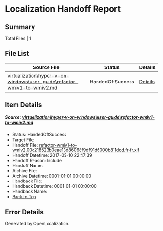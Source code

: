 # <a name='report-top'></a> Localization Handoff Report

## Summary
 Total Files | 1

## File List
 Source File | Status | Details 
 ----------- | ------ | ------- 
 [virtualization\hyper-v-on-windows\user-guide\refactor-wmiv1-to-wmiv2.md](https://github.com/Microsoft/Virtualization-Documentation-Private/blob/a424c11258e47f224e14c4349b852b9e37b7604f/virtualization/hyper-v-on-windows/user-guide/refactor-wmiv1-to-wmiv2.md) | HandedOffSuccess | [Details](#e2d6faabe77346199a5d292fcfd92cdfd63909b8236)

## Item Details
##### <a name='e2d6faabe77346199a5d292fcfd92cdfd63909b8236'></a> Source: [virtualization\hyper-v-on-windows\user-guide\refactor-wmiv1-to-wmiv2.md](https://github.com/Microsoft/Virtualization-Documentation-Private/blob/a424c11258e47f224e14c4349b852b9e37b7604f/virtualization/hyper-v-on-windows/user-guide/refactor-wmiv1-to-wmiv2.md)
* Status: HandedOffSuccess
* Target File: 
* Handoff File: [refactor-wmiv1-to-wmiv2.00c218523b0eae13d86068f9df91d6000b811dcd.fr-fr.xlf](https://github.com/Microsoft/Virtualization-Documentation-Private.handoff/blob/fbd4d254e2c644701036f7636da9ec1c1f9f68e4/ol-handoff/Microsoft/Virtualization-Documentation-Private.fr-fr/live/refactor-wmiv1-to-wmiv2.00c218523b0eae13d86068f9df91d6000b811dcd.fr-fr.xlf)
* Handoff Datetime: 2017-05-10 22:47:39
* Handoff Reason: Include
* Handoff Name: 
* Archive File: 
* Archive Datetime: 0001-01-01 00:00:00
* Handback File: 
* Handback Datetime: 0001-01-01 00:00:00
* Handback Name: 
* [Back to Top](#report-top)


## Error Details

Generated by OpenLocalization.
